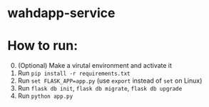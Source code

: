 # wahdapp-service

# How to run:
0. (Optional) Make a virutal environment and activate it
1. Run `pip install -r requirements.txt`
2. Run `set FLASK_APP=app.py` (use `export` instead of `set` on Linux)
3. Run `flask db init`, `flask db migrate`, `flask db upgrade`
3. Run `python app.py`
